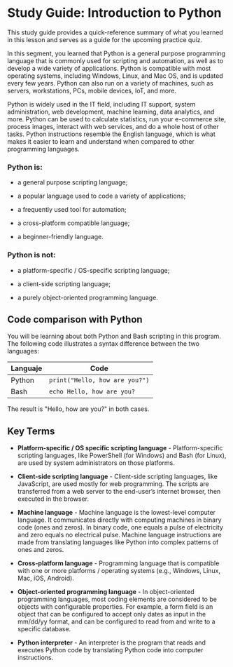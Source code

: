 # Study Guide: Introduction to Python

This study guide provides a quick-reference summary of what you learned in this lesson and serves as a guide for the upcoming practice quiz.  

In this segment, you learned that Python is a general purpose programming language that is commonly used for scripting and automation, as well as to develop a wide variety of applications. Python is compatible with most operating systems, including Windows, Linux, and Mac OS, and is updated every few years. Python can also run on a variety of machines, such as servers, workstations, PCs, mobile devices, IoT, and more.

Python is widely used in the IT field, including IT support, system administration, web development, machine learning, data analytics, and more. Python can be used to calculate statistics, run your e-commerce site, process images, interact with web services, and do a whole host of other tasks. Python instructions resemble the English language, which is what makes it easier to learn and understand when compared to other programming languages.

### Python is:

* a general purpose scripting language;

* a popular language used to code a variety of applications;

* a frequently used tool for automation;

+ a cross-platform compatible language;

* a beginner-friendly language.

### Python is not: 

* a platform-specific / OS-specific scripting language;

* a client-side scripting language;

* a purely object-oriented programming language.


## Code comparison with Python

You will be learning about both Python and Bash scripting in this program. The following code illustrates a syntax difference between the two languages:

| Languaje | Code |
|----------|--------|
| Python   | `print("Hello, how are you?")` |
| Bash     | `echo Hello, how are you?` |

The result is "Hello, how are you?" in both cases.


## Key Terms

* **Platform-specific / OS specific scripting language** - Platform-specific scripting languages, like PowerShell (for Windows) and Bash (for Linux), are used by system administrators on those platforms. 

* **Client-side scripting language** - Client-side scripting languages, like JavaScript, are used mostly for web programming. The scripts are transferred from a web server to the end-user’s internet browser, then executed in the browser.

* **Machine language** - Machine language is the lowest-level computer language. It communicates directly with computing machines in binary code (ones and zeros). In binary code, one equals a pulse of electricity and zero equals no electrical pulse. Machine language instructions are made from translating languages like Python into complex patterns of ones and zeros. 

* **Cross-platform language** - Programming language that is compatible with one or more platforms / operating systems (e.g., Windows, Linux, Mac, iOS, Android).

* **Object-oriented programming language** - In object-oriented programming languages, most coding elements are considered to be objects with configurable properties. For example, a form field is an object that can be configured to accept only dates as input in the mm/dd/yy format, and can be configured to read from and write to a specific database. 

* **Python interpreter** - An interpreter is the program that reads and executes Python code by translating Python code into computer instructions.